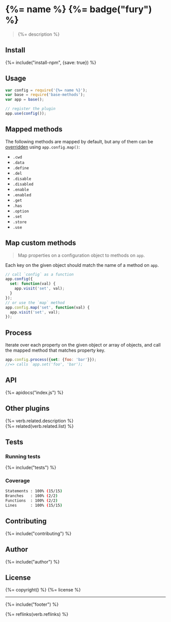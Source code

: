 # {%= name %} {%= badge("fury") %}

> {%= description %}

## Install
{%= include("install-npm", {save: true}) %}

## Usage

```js
var config = require('{%= name %}');
var base = require('base-methods');
var app = base();

// register the plugin
app.use(config());
```

## Mapped methods

The following methods are mapped by default, but any of them can be [overridden](#map-custom-methods) using `app.config.map()`:

- `.cwd`
- `.data`
- `.define`
- `.del`
- `.disable`
- `.disabled`
- `.enable`
- `.enabled`
- `.get`
- `.has`
- `.option`
- `.set`
- `.store`
- `.use`

## Map custom methods

> Map properties on a configuration object to methods on `app`.

Each key on the given object should match the name of a method on `app`.

```js
// call `config` as a function
app.config({
  set: function(val) {
    app.visit('set', val);
  }
});
// or use the `map` method
app.config.map('set', function(val) {
  app.visit('set', val);
});
```

## Process 

Iterate over each property on the given object or array of objects, and call the mapped method that matches property key.

```js
app.config.process({set: {foo: 'bar'}});
//=> calls `app.set('foo', 'bar');
```

## API
{%= apidocs("index.js") %}

## Other plugins
{%= verb.related.description %}  
{%= related(verb.related.list) %}  

## Tests

### Running tests
{%= include("tests") %}

### Coverage

```sh
Statements : 100% (15/15)
Branches   : 100% (2/2)
Functions  : 100% (2/2)
Lines      : 100% (15/15)
```

## Contributing
{%= include("contributing") %}

## Author
{%= include("author") %}

## License
{%= copyright() %}
{%= license %}

***

{%= include("footer") %}

{%= reflinks(verb.reflinks) %}

